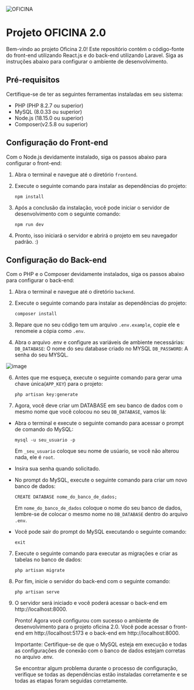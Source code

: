 ![OFICINA](https://github.com/rehfeld13/oficina-2.0/assets/88861731/e9ef3fe0-8335-4d42-a5c3-63497926faac)

# Projeto OFICINA 2.0

Bem-vindo ao projeto Oficina 2.0! Este repositório contém o código-fonte do front-end utilizando React.js e do back-end utilizando Laravel. Siga as instruções abaixo para configurar o ambiente de desenvolvimento.

## Pré-requisitos

Certifique-se de ter as seguintes ferramentas instaladas em seu sistema:

- PHP (PHP 8.2.7 ou superior)
- MySQL (8.0.33 ou superior)
- Node.js (18.15.0 ou superior)
- Composer(v2.5.8 ou superior)

## Configuração do Front-end

Com o Node.js devidamente instalado, siga os passos abaixo para configurar o front-end:

1. Abra o terminal e navegue até o diretório `frontend`.
2. Execute o seguinte comando para instalar as dependências do projeto:

   ```
   npm install
   ```
3. Após a conclusão da instalação, você pode iniciar o servidor de desenvolvimento com o seguinte comando:

   ```
   npm run dev
   ```
   
4. Pronto, isso iniciará o servidor e abrirá o projeto em seu navegador padrão. :)


## Configuração do Back-end

Com o PHP e o Composer devidamente instalados, siga os passos abaixo para configurar o back-end:

1. Abra o terminal e navegue até o diretório `backend`.
2. Execute o seguinte comando para instalar as dependências do projeto:

   ```
   composer install
   ```
3. Repare que no seu código tem um arquivo `.env.example`, copie ele e renomeie a cópia como `.env`.
4. Abra o arquivo .env e configure as variáveis de ambiente necessárias:
`DB_DATABASE`: O nome do seu database criado no MYSQL
`DB_PASSWORD`: A senha do seu MYSQL.

![image](https://github.com/rehfeld13/oficina-2.0/assets/88861731/a33aff06-7d3a-4d8d-b164-b4420b6de420)

6. Antes que me esqueça, execute o seguinte comando para gerar uma chave única(`APP_KEY`) para o projeto:
   ```
   php artisan key:generate
   ```
   
7. Agora, você deve criar um DATABASE em seu banco de dados com o mesmo nome que você colocou no seu `DB_DATABASE`, vamos lá:
- Abra o terminal e execute o seguinte comando para acessar o prompt de comando do MySQL:
   ```
   mysql -u seu_usuario -p
   ```
   Em `_seu_usuario` coloque seu nome de usúario, se você não alterou nada, ele é `root`.
   
- Insira sua senha quando solicitado.
- No prompt do MySQL, execute o seguinte comando para criar um novo banco de dados:
    ```
   CREATE DATABASE nome_do_banco_de_dados;
   ```
   Em `nome_do_banco_de_dados` coloque o nome do seu banco de dados, lembre-se de colocar o mesmo nome no `DB_DATABASE` dentro do arquivo `.env`.
   
- Você pode sair do prompt do MySQL executando o seguinte comando:
    ```
   exit
   ```
7. Execute o seguinte comando para executar as migrações e criar as tabelas no banco de dados:
    ```
   php artisan migrate
   ```
8. Por fim, inicie o servidor do back-end com o seguinte comando:
    ```
   php artisan serve
   ```
9. O servidor será iniciado e você poderá acessar o back-end em http://localhost:8000.

    Pronto! Agora você configurou com sucesso o ambiente de desenvolvimento para o projeto oficina 2.0. Você pode acessar o front-end em http://localhost:5173 e o back-end em http://localhost:8000.
    
    Importante: Certifique-se de que o MySQL esteja em execução e todas as configurações de conexão com o banco de dados estejam corretas no arquivo .env.
    
    Se encontrar algum problema durante o processo de configuração, verifique se todas as dependências estão instaladas corretamente e se todas as etapas foram seguidas corretamente.

